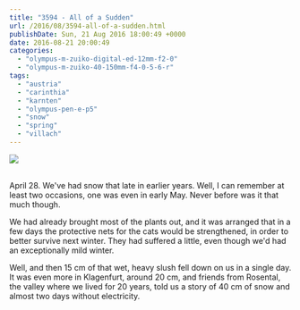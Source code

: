 ```yaml
---
title: "3594 - All of a Sudden"
url: /2016/08/3594-all-of-a-sudden.html
publishDate: Sun, 21 Aug 2016 18:00:49 +0000
date: 2016-08-21 20:00:49
categories: 
  - "olympus-m-zuiko-digital-ed-12mm-f2-0"
  - "olympus-m-zuiko-40-150mm-f4-0-5-6-r"
tags: 
  - "austria"
  - "carinthia"
  - "karnten"
  - "olympus-pen-e-p5"
  - "snow"
  - "spring"
  - "villach"
---
```

<div class="container">
<div class="center"><a target="_blank" href="https://d25zfm9zpd7gm5.cloudfront.net/1200x1200/2016/20160428_072415_lr.jpg"><img class="webfeedsFeaturedVisual" src="https://d25zfm9zpd7gm5.cloudfront.net/0600x0600/2016/20160428_072415_lr.jpg" /></a></div>
</div>
<br />

April 28. We've had snow that late in earlier years. Well, I can remember at least two occasions, one was even in early May. Never before was it that much though.

<a target="_blank" href="https://d25zfm9zpd7gm5.cloudfront.net/1200x1200/2016/20160428_072317_lr.jpg"><img style="margin: 0pt 10px 0pt 0px; float: left;" src="https://d25zfm9zpd7gm5.cloudfront.net/0150x0150/2016/20160428_072317_lr.jpg" alt="" border="0" /></a> We had already brought most of the plants out, and it was arranged that in a few days the protective nets for the cats would be strengthened, in order to better survive next winter. They had suffered a little, even though we'd had an exceptionally mild winter.

<a target="_blank" href="https://d25zfm9zpd7gm5.cloudfront.net/1200x1200/2016/20160429_165934_lr.jpg"><img style="margin: 0pt 0px 0pt 10px; float: right;" src="https://d25zfm9zpd7gm5.cloudfront.net/0150x0150/2016/20160429_165934_lr.jpg" alt="" border="0" /></a> Well, and then 15&nbsp;cm of that wet, heavy slush fell down on us in a single day. It was even more in Klagenfurt, around 20&nbsp;cm, and friends from Rosental, the valley where we lived for 20 years, told us a story of 40&nbsp;cm of snow and almost two days without electricity.

